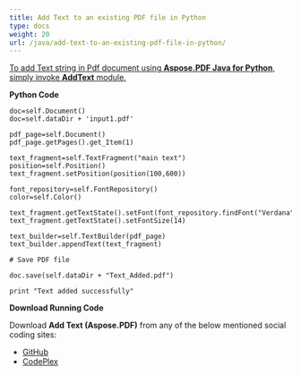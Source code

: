 ```yaml
---
title: Add Text to an existing PDF file in Python
type: docs
weight: 20
url: /java/add-text-to-an-existing-pdf-file-in-python/
---
```


<ins>To add Text string in Pdf document using **Aspose.PDF Java for Python**, simply invoke **AddText** module.

**Python Code**
```
doc=self.Document()
doc=self.dataDir + 'input1.pdf'

pdf_page=self.Document()
pdf_page.getPages().get_Item(1)

text_fragment=self.TextFragment("main text")
position=self.Position()
text_fragment.setPosition(position(100,600))

font_repository=self.FontRepository()
color=self.Color()

text_fragment.getTextState().setFont(font_repository.findFont("Verdana"))
text_fragment.getTextState().setFontSize(14)

text_builder=self.TextBuilder(pdf_page)
text_builder.appendText(text_fragment)

# Save PDF file

doc.save(self.dataDir + "Text_Added.pdf")

print "Text added successfully"

```

**Download Running Code**

Download **Add Text (Aspose.PDF)** from any of the below mentioned social coding sites:

- [GitHub](https://github.com/aspose-pdf/Aspose.PDF-for-Java/blob/master/Plugins/Aspose_Pdf_Java_for_Python/test/WorkingWithText/AddText/AddText.py)
- [CodePlex](http://asposepdfjavapython.codeplex.com/SourceControl/latest#test/WorkingWithText/AddText/AddText.py)
